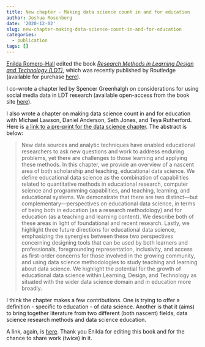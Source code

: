 ```yaml
---
title: New chapter - Making data science count in and for education
author: Joshua Rosenberg
date: '2020-12-02'
slug: new-chapter-making-data-science-count-in-and-for-education
categories:
  - publication
tags: []
---
```


[Enilda Romero-Hall](https://www.enildaromero.net/) edited the book [*Research Methods in Learning Design and Technology (LDT)*](https://www.researchmerge.com/), which was recently published by Routledge (available for purchase [here](https://www.routledge.com/Research-Methods-in-Learning-Design-and-Technology/Romero-Hall/p/book/9780367203283?fbclid=IwAR1h9GRcYav8evb0VzS7kIyrPtQihopzITxYbY5cUx4LLIqW9ANFWT3ixmc)). 

I co-wrote a chapter led by Spencer Greenhalgh on considerations for using social media data in LDT research (available open-access from the book site [here](http://www.researchmerge.com/uploads/7/5/3/5/75356681/chapter_5_research_methods_in_learning_design_and_technology_pre-print.pdf)).

I also wrote a chapter on making data science count in and for education with Michael Lawson, Daniel Anderson, Seth Jones, and Teya Rutherford. Here is [a link to a pre-print for the data science chapter](https://joshuamrosenberg.com/post-prints/rosenberg-et-al-making-data-science-count.pdf). The abstract is below:

> New data sources and analytic techniques have enabled educational researchers to ask new
questions and work to address enduring problems, yet there are challenges to those learning and
applying these methods. In this chapter, we provide an overview of a nascent area of both
scholarship and teaching, educational data science. We define educational data science as the
combination of capabilities related to quantitative methods in educational research, computer
science and programming capabilities, and teaching, learning, and educational systems. We
demonstrate that there are two distinct—but complementary—perspectives on educational data
science, in terms of being both in education (as a research methodology) and for education (as a
teaching and learning content). We describe both of these areas in light of foundational and
recent research. Lastly, we highlight three future directions for educational data science,
emphasizing the synergies between these two perspectives concerning designing tools that can be
used by both learners and professionals, foregrounding representation, inclusivity, and access as
first-order concerns for those involved in the growing community, and using data science
methodologies to study teaching and learning about data science. We highlight the potential for
the growth of educational data science within Learning, Design, and Technology as situated with
the wider data science domain and in education more broadly.

I think the chapter makes a few contributions. One is trying to offer a definition - specific to education - of data science. Another is that it (aims) to bring together literature from two different (both nascent) fields, data science research methods and data science education.

A link, again, is [here](https://joshuamrosenberg.com/post-prints/rosenberg-et-al-making-data-science-count.pdf). Thank you Enilda for editing this book and for the chance to share work (twice) in it.